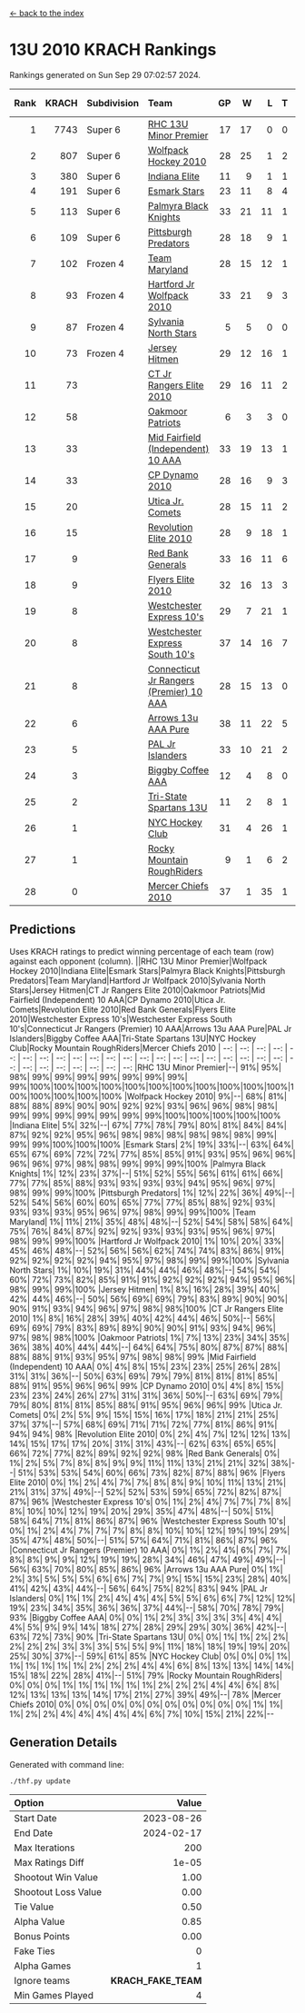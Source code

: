 [<- back to the index](readme.md)
# 13U 2010 KRACH Rankings
Rankings generated on Sun Sep 29 07:02:57 2024.

Rank|KRACH|Subdivision|Team|GP|W|L|T|OTW|OTL|SoS|Exp Wins|Win Diff
---:|---:|:---|:---|---:|---:|---:|---:|---:|---:|---:|---:|---:
1|7743|Super 6|[RHC 13U Minor Premier](https://gamesheetstats.com/seasons/3664/teams/140959/schedule)|17|17|0|0|3|0|82|17.8|-0.0
2|807|Super 6|[Wolfpack Hockey 2010](https://gamesheetstats.com/seasons/3664/teams/140960/schedule)|28|25|1|2|0|1|69|26.9|0.0
3|380|Super 6|[Indiana Elite](https://gamesheetstats.com/seasons/3664/teams/144350/schedule)|11|9|1|1|0|0|70|10.4|0.0
4|191|Super 6|[Esmark Stars](https://gamesheetstats.com/seasons/3664/teams/140972/schedule)|23|11|8|4|0|2|854|13.9|0.0
5|113|Super 6|[Palmyra Black Knights](https://gamesheetstats.com/seasons/3664/teams/140973/schedule)|33|21|11|1|0|0|554|22.4|0.0
6|109|Super 6|[Pittsburgh Predators](https://gamesheetstats.com/seasons/3664/teams/140974/schedule)|28|18|9|1|2|1|92|19.4|0.0
7|102|Frozen 4|[Team Maryland](https://gamesheetstats.com/seasons/3664/teams/140976/schedule)|28|15|12|1|3|0|652|16.4|0.0
8|93|Frozen 4|[Hartford Jr Wolfpack 2010](https://gamesheetstats.com/seasons/3664/teams/140957/schedule)|33|21|9|3|0|2|535|23.4|0.0
9|87|Frozen 4|[Sylvania North Stars](https://gamesheetstats.com/seasons/3664/teams/199817/schedule)|5|5|0|0|0|0|2|5.9|0.0
10|73|Frozen 4|[Jersey Hitmen](https://gamesheetstats.com/seasons/3664/teams/140961/schedule)|29|12|16|1|3|3|1192|13.4|0.0
11|73||[CT Jr Rangers Elite 2010](https://gamesheetstats.com/seasons/3664/teams/140955/schedule)|29|16|11|2|1|1|613|17.9|0.0
12|58||[Oakmoor Patriots](https://gamesheetstats.com/seasons/3664/teams/162748/schedule)|6|3|3|0|0|0|141|3.9|0.0
13|33||[Mid Fairfield (Independent) 10 AAA](https://gamesheetstats.com/seasons/3664/teams/140956/schedule)|33|19|13|1|3|2|84|20.4|0.0
14|33||[CP Dynamo 2010](https://gamesheetstats.com/seasons/3664/teams/140968/schedule)|28|16|9|3|1|2|61|18.4|0.0
15|20||[Utica Jr. Comets](https://gamesheetstats.com/seasons/3664/teams/140970/schedule)|28|15|11|2|2|0|29|16.9|0.0
16|15||[Revolution Elite 2010](https://gamesheetstats.com/seasons/3664/teams/140975/schedule)|28|9|18|1|0|0|373|10.4|0.0
17|9||[Red Bank Generals](https://gamesheetstats.com/seasons/3664/teams/140962/schedule)|33|16|11|6|0|1|14|19.9|0.0
18|9||[Flyers Elite 2010](https://gamesheetstats.com/seasons/3664/teams/140963/schedule)|32|16|13|3|1|0|16|18.4|0.0
19|8||[Westchester Express 10's](https://gamesheetstats.com/seasons/3664/teams/140967/schedule)|29|7|21|1|0|1|633|8.4|0.0
20|8||[Westchester Express South 10's](https://gamesheetstats.com/seasons/3664/teams/140971/schedule)|37|14|16|7|1|2|23|18.4|0.0
21|8||[Connecticut Jr Rangers (Premier) 10 AAA](https://gamesheetstats.com/seasons/3664/teams/140958/schedule)|28|15|13|0|1|0|14|15.9|0.0
22|6||[Arrows 13u AAA Pure](https://gamesheetstats.com/seasons/3664/teams/140965/schedule)|38|11|22|5|1|2|67|14.4|0.0
23|5||[PAL Jr Islanders](https://gamesheetstats.com/seasons/3664/teams/140969/schedule)|33|10|21|2|0|1|31|11.9|0.0
24|3||[Biggby Coffee AAA](https://gamesheetstats.com/seasons/3664/teams/144347/schedule)|12|4|8|0|0|1|86|4.9|0.0
25|2||[Tri-State Spartans 13U](https://gamesheetstats.com/seasons/3664/teams/144349/schedule)|11|2|8|1|1|0|62|3.4|0.0
26|1||[NYC Hockey Club](https://gamesheetstats.com/seasons/3664/teams/140966/schedule)|31|4|26|1|0|1|77|5.4|0.0
27|1||[Rocky Mountain RoughRiders](https://gamesheetstats.com/seasons/3664/teams/144348/schedule)|9|1|6|2|0|0|31|2.9|0.0
28|0||[Mercer Chiefs 2010](https://gamesheetstats.com/seasons/3664/teams/140964/schedule)|37|1|35|1|0|0|16|2.4|0.0

## Predictions
Uses KRACH ratings to predict winning percentage of each team (row) against each opponent (column).
||RHC 13U Minor Premier|Wolfpack Hockey 2010|Indiana Elite|Esmark Stars|Palmyra Black Knights|Pittsburgh Predators|Team Maryland|Hartford Jr Wolfpack 2010|Sylvania North Stars|Jersey Hitmen|CT Jr Rangers Elite 2010|Oakmoor Patriots|Mid Fairfield (Independent) 10 AAA|CP Dynamo 2010|Utica Jr. Comets|Revolution Elite 2010|Red Bank Generals|Flyers Elite 2010|Westchester Express 10's|Westchester Express South 10's|Connecticut Jr Rangers (Premier) 10 AAA|Arrows 13u AAA Pure|PAL Jr Islanders|Biggby Coffee AAA|Tri-State Spartans 13U|NYC Hockey Club|Rocky Mountain RoughRiders|Mercer Chiefs 2010
| --: | --: | --: | --: | --: | --: | --: | --: | --: | --: | --: | --: | --: | --: | --: | --: | --: | --: | --: | --: | --: | --: | --: | --: | --: | --: | --: | --: | --: 
|RHC 13U Minor Premier|--| 91%| 95%| 98%| 99%| 99%| 99%| 99%| 99%| 99%| 99%| 99%|100%|100%|100%|100%|100%|100%|100%|100%|100%|100%|100%|100%|100%|100%|100%|100%
|Wolfpack Hockey 2010|  9%|--| 68%| 81%| 88%| 88%| 89%| 90%| 90%| 92%| 92%| 93%| 96%| 96%| 98%| 98%| 99%| 99%| 99%| 99%| 99%| 99%| 99%|100%|100%|100%|100%|100%
|Indiana Elite|  5%| 32%|--| 67%| 77%| 78%| 79%| 80%| 81%| 84%| 84%| 87%| 92%| 92%| 95%| 96%| 98%| 98%| 98%| 98%| 98%| 98%| 99%| 99%| 99%|100%|100%|100%
|Esmark Stars|  2%| 19%| 33%|--| 63%| 64%| 65%| 67%| 69%| 72%| 72%| 77%| 85%| 85%| 91%| 93%| 95%| 96%| 96%| 96%| 96%| 97%| 98%| 98%| 99%| 99%| 99%|100%
|Palmyra Black Knights|  1%| 12%| 23%| 37%|--| 51%| 52%| 55%| 56%| 61%| 61%| 66%| 77%| 77%| 85%| 88%| 93%| 93%| 93%| 93%| 94%| 95%| 96%| 97%| 98%| 99%| 99%|100%
|Pittsburgh Predators|  1%| 12%| 22%| 36%| 49%|--| 52%| 54%| 56%| 60%| 60%| 65%| 77%| 77%| 85%| 88%| 92%| 93%| 93%| 93%| 93%| 95%| 96%| 97%| 98%| 99%| 99%|100%
|Team Maryland|  1%| 11%| 21%| 35%| 48%| 48%|--| 52%| 54%| 58%| 58%| 64%| 75%| 76%| 84%| 87%| 92%| 92%| 93%| 93%| 93%| 95%| 96%| 97%| 98%| 99%| 99%|100%
|Hartford Jr Wolfpack 2010|  1%| 10%| 20%| 33%| 45%| 46%| 48%|--| 52%| 56%| 56%| 62%| 74%| 74%| 83%| 86%| 91%| 92%| 92%| 92%| 92%| 94%| 95%| 97%| 98%| 99%| 99%|100%
|Sylvania North Stars|  1%| 10%| 19%| 31%| 44%| 44%| 46%| 48%|--| 54%| 54%| 60%| 72%| 73%| 82%| 85%| 91%| 91%| 92%| 92%| 92%| 94%| 95%| 96%| 98%| 99%| 99%|100%
|Jersey Hitmen|  1%|  8%| 16%| 28%| 39%| 40%| 42%| 44%| 46%|--| 50%| 56%| 69%| 69%| 79%| 83%| 89%| 90%| 90%| 90%| 91%| 93%| 94%| 96%| 97%| 98%| 98%|100%
|CT Jr Rangers Elite 2010|  1%|  8%| 16%| 28%| 39%| 40%| 42%| 44%| 46%| 50%|--| 56%| 69%| 69%| 79%| 83%| 89%| 89%| 90%| 90%| 91%| 93%| 94%| 96%| 97%| 98%| 98%|100%
|Oakmoor Patriots|  1%|  7%| 13%| 23%| 34%| 35%| 36%| 38%| 40%| 44%| 44%|--| 64%| 64%| 75%| 80%| 87%| 87%| 88%| 88%| 88%| 91%| 93%| 95%| 97%| 98%| 98%| 99%
|Mid Fairfield (Independent) 10 AAA|  0%|  4%|  8%| 15%| 23%| 23%| 25%| 26%| 28%| 31%| 31%| 36%|--| 50%| 63%| 69%| 79%| 79%| 81%| 81%| 81%| 85%| 88%| 91%| 95%| 96%| 96%| 99%
|CP Dynamo 2010|  0%|  4%|  8%| 15%| 23%| 23%| 24%| 26%| 27%| 31%| 31%| 36%| 50%|--| 63%| 69%| 79%| 79%| 80%| 81%| 81%| 85%| 88%| 91%| 95%| 96%| 96%| 99%
|Utica Jr. Comets|  0%|  2%|  5%|  9%| 15%| 15%| 16%| 17%| 18%| 21%| 21%| 25%| 37%| 37%|--| 57%| 68%| 69%| 71%| 71%| 72%| 77%| 81%| 86%| 91%| 94%| 94%| 98%
|Revolution Elite 2010|  0%|  2%|  4%|  7%| 12%| 12%| 13%| 14%| 15%| 17%| 17%| 20%| 31%| 31%| 43%|--| 62%| 63%| 65%| 65%| 66%| 72%| 77%| 82%| 89%| 92%| 92%| 98%
|Red Bank Generals|  0%|  1%|  2%|  5%|  7%|  8%|  8%|  9%|  9%| 11%| 11%| 13%| 21%| 21%| 32%| 38%|--| 51%| 53%| 53%| 54%| 60%| 66%| 73%| 82%| 87%| 88%| 96%
|Flyers Elite 2010|  0%|  1%|  2%|  4%|  7%|  7%|  8%|  8%|  9%| 10%| 11%| 13%| 21%| 21%| 31%| 37%| 49%|--| 52%| 52%| 53%| 59%| 65%| 72%| 82%| 87%| 87%| 96%
|Westchester Express 10's|  0%|  1%|  2%|  4%|  7%|  7%|  7%|  8%|  8%| 10%| 10%| 12%| 19%| 20%| 29%| 35%| 47%| 48%|--| 50%| 51%| 58%| 64%| 71%| 81%| 86%| 87%| 96%
|Westchester Express South 10's|  0%|  1%|  2%|  4%|  7%|  7%|  7%|  8%|  8%| 10%| 10%| 12%| 19%| 19%| 29%| 35%| 47%| 48%| 50%|--| 51%| 57%| 64%| 71%| 81%| 86%| 87%| 96%
|Connecticut Jr Rangers (Premier) 10 AAA|  0%|  1%|  2%|  4%|  6%|  7%|  7%|  8%|  8%|  9%|  9%| 12%| 19%| 19%| 28%| 34%| 46%| 47%| 49%| 49%|--| 56%| 63%| 70%| 80%| 85%| 86%| 96%
|Arrows 13u AAA Pure|  0%|  1%|  2%|  3%|  5%|  5%|  5%|  6%|  6%|  7%|  7%|  9%| 15%| 15%| 23%| 28%| 40%| 41%| 42%| 43%| 44%|--| 56%| 64%| 75%| 82%| 83%| 94%
|PAL Jr Islanders|  0%|  1%|  1%|  2%|  4%|  4%|  4%|  5%|  5%|  6%|  6%|  7%| 12%| 12%| 19%| 23%| 34%| 35%| 36%| 36%| 37%| 44%|--| 58%| 70%| 78%| 79%| 93%
|Biggby Coffee AAA|  0%|  0%|  1%|  2%|  3%|  3%|  3%|  3%|  4%|  4%|  4%|  5%|  9%|  9%| 14%| 18%| 27%| 28%| 29%| 29%| 30%| 36%| 42%|--| 63%| 72%| 73%| 90%
|Tri-State Spartans 13U|  0%|  0%|  1%|  1%|  2%|  2%|  2%|  2%|  2%|  3%|  3%|  3%|  5%|  5%|  9%| 11%| 18%| 18%| 19%| 19%| 20%| 25%| 30%| 37%|--| 59%| 61%| 85%
|NYC Hockey Club|  0%|  0%|  0%|  1%|  1%|  1%|  1%|  1%|  1%|  2%|  2%|  2%|  4%|  4%|  6%|  8%| 13%| 13%| 14%| 14%| 15%| 18%| 22%| 28%| 41%|--| 51%| 79%
|Rocky Mountain RoughRiders|  0%|  0%|  0%|  1%|  1%|  1%|  1%|  1%|  1%|  2%|  2%|  2%|  4%|  4%|  6%|  8%| 12%| 13%| 13%| 13%| 14%| 17%| 21%| 27%| 39%| 49%|--| 78%
|Mercer Chiefs 2010|  0%|  0%|  0%|  0%|  0%|  0%|  0%|  0%|  0%|  0%|  0%|  1%|  1%|  1%|  2%|  2%|  4%|  4%|  4%|  4%|  4%|  6%|  7%| 10%| 15%| 21%| 22%|--

## Generation Details

Generated with command line:
```
./thf.py update
```

| Option | Value |
| :----- | ----: |
| Start Date | 2023-08-26 |
| End Date | 2024-02-17 |
| Max Iterations | 200 |
| Max Ratings Diff | 1e-05 |
| Shootout Win Value | 1.00 |
| Shootout Loss Value | 0.00 |
| Tie Value | 0.50 |
| Alpha Value | 0.85 |
| Bonus Points | 0.00 |
| Fake Ties | 0 |
| Alpha Games | 1 |
| Ignore teams | __KRACH_FAKE_TEAM__ |
| Min Games Played | 4 |

